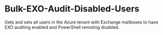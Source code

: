# Bulk-EXO-Audit-Disabled-Users
Gets and sets all users in the Azure tenant with Exchange mailboxes to have EXO auditing enabled and PowerShell remoting disabled.
